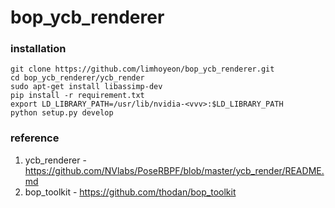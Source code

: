 # bop_ycb_renderer

### installation
```
git clone https://github.com/limhoyeon/bop_ycb_renderer.git
cd bop_ycb_renderer/ycb_render
sudo apt-get install libassimp-dev
pip install -r requirement.txt
export LD_LIBRARY_PATH=/usr/lib/nvidia-<vvv>:$LD_LIBRARY_PATH
python setup.py develop
```

### reference
1. ycb_renderer - https://github.com/NVlabs/PoseRBPF/blob/master/ycb_render/README.md
2. bop_toolkit - https://github.com/thodan/bop_toolkit
